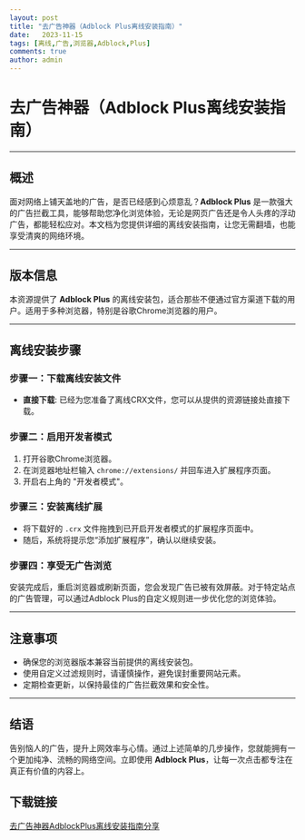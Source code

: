 ```yaml
---
layout: post
title: "去广告神器（Adblock Plus离线安装指南）"
date:   2023-11-15
tags: [离线,广告,浏览器,Adblock,Plus]
comments: true
author: admin
---
```

# 去广告神器（Adblock Plus离线安装指南）

---

## 概述

面对网络上铺天盖地的广告，是否已经感到心烦意乱？**Adblock Plus** 是一款强大的广告拦截工具，能够帮助您净化浏览体验，无论是网页广告还是令人头疼的浮动广告，都能轻松应对。本文档为您提供详细的离线安装指南，让您无需翻墙，也能享受清爽的网络环境。

---

## 版本信息

本资源提供了 **Adblock Plus** 的离线安装包，适合那些不便通过官方渠道下载的用户。适用于多种浏览器，特别是谷歌Chrome浏览器的用户。

---

## 离线安装步骤

### 步骤一：下载离线安装文件

- **直接下载**: 已经为您准备了离线CRX文件，您可以从提供的资源链接处直接下载。

### 步骤二：启用开发者模式

1. 打开谷歌Chrome浏览器。
2. 在浏览器地址栏输入 `chrome://extensions/` 并回车进入扩展程序页面。
3. 开启右上角的 "开发者模式"。

### 步骤三：安装离线扩展

- 将下载好的 `.crx` 文件拖拽到已开启开发者模式的扩展程序页面中。
- 随后，系统将提示您“添加扩展程序”，确认以继续安装。
  
### 步骤四：享受无广告浏览

安装完成后，重启浏览器或刷新页面，您会发现广告已被有效屏蔽。对于特定站点的广告管理，可以通过Adblock Plus的自定义规则进一步优化您的浏览体验。

---

## 注意事项

- 确保您的浏览器版本兼容当前提供的离线安装包。
- 使用自定义过滤规则时，请谨慎操作，避免误封重要网站元素。
- 定期检查更新，以保持最佳的广告拦截效果和安全性。

---

## 结语

告别恼人的广告，提升上网效率与心情。通过上述简单的几步操作，您就能拥有一个更加纯净、流畅的网络空间。立即使用 **Adblock Plus**，让每一次点击都专注在真正有价值的内容上。

## 下载链接

[去广告神器AdblockPlus离线安装指南分享](https://pan.quark.cn/s/7d805e261a31)